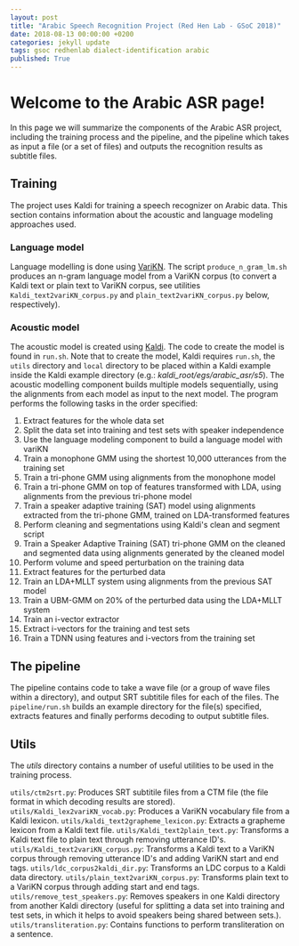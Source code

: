 ```yaml
---
layout: post
title: "Arabic Speech Recognition Project (Red Hen Lab - GSoC 2018)"
date: 2018-08-13 00:00:00 +0200
categories: jekyll update
tags: gsoc redhenlab dialect-identification arabic
published: True
---
```


# Welcome to the Arabic ASR page!

In this page we will summarize the components of the Arabic ASR project, including the training process and the pipeline, and the pipeline which takes as input a file (or a set of files) and outputs the recognition results as subtitle files.

## Training
The project uses Kaldi for training a speech recognizer on Arabic data. This section contains information about the acoustic and language modeling approaches used.

### Language model
Language modelling is done using [VariKN](https://github.com/vsiivola/variKN). The script `produce_n_gram_lm.sh` produces an n-gram language model from a VariKN corpus (to convert a Kaldi text or plain text to VariKN corpus, see utilities `Kaldi_text2variKN_corpus.py` and `plain_text2variKN_corpus.py` below, respectively).

### Acoustic model
The acoustic model is created using [Kaldi](http://kaldi-asr.org/). The code to create the model is found in `run.sh`. Note that to create the model, Kaldi requires `run.sh`, the `utils` directory and `local` directory to be placed within a Kaldi example inside the Kaldi example directory (e.g.: *kaldi_root/egs/arabic_asr/s5*).
The acoustic modelling component builds multiple models sequentially, using the alignments from each model as input to the next model. The program performs the following tasks in the order specified:

1. Extract features for the whole data set
2. Split the data set into training and test sets with speaker independence
3. Use the language modeling component to build a language model with variKN
4. Train a monophone GMM using the shortest 10,000 utterances from the training set
5. Train a tri-phone GMM using alignments from the monophone model
6. Train a tri-phone GMM on top of features transformed with LDA, using alignments from the previous tri-phone model
7. Train a speaker adaptive training (SAT) model using alignments extracted from the tri-phone GMM, trained on LDA-transformed features
8. Perform cleaning and segmentations using Kaldi's clean and segment script
9. Train a Speaker Adaptive Training (SAT) tri-phone GMM on the cleaned and segmented data using alignments generated by the cleaned model
10. Perform volume and speed perturbation on the training data
11. Extract features for the perturbed data
12. Train an LDA+MLLT system using alignments from the previous SAT model
13. Train a UBM-GMM on 20% of the perturbed data using the LDA+MLLT system
14. Train an i-vector extractor
15. Extract i-vectors for the training and test sets
16. Train a TDNN using features and i-vectors from the training set

## The pipeline
The pipeline contains code to take a wave file (or a group of wave files within a directory), and output SRT subtitile files for each of the files. The `pipeline/run.sh` builds an example directory for the file(s) specified, extracts features and finally performs decoding to output subtitle files.

## Utils
The *utils* directory contains a number of useful utilities to be used in the training process.

`utils/ctm2srt.py`: Produces SRT subtitile files from a CTM file (the file format in which decoding results are stored).
`utils/Kaldi_lex2variKN_vocab.py`: Produces a VariKN vocabulary file from a Kaldi lexicon.
`utils/kaldi_text2grapheme_lexicon.py`: Extracts a grapheme lexicon from a Kaldi text file.
`utils/Kaldi_text2plain_text.py`: Transforms a Kaldi text file to plain text through removing utterance ID's.
`utils/Kaldi_text2variKN_corpus.py`: Transforms a Kaldi text to a VariKN corpus through removing utterance ID's and adding VariKN start and end tags.
`utils/ldc_corpus2kaldi_dir.py`: Transforms an LDC corpus to a Kaldi data directory.
`utils/plain_text2variKN_corpus.py`: Transforms plain text to a VariKN corpus through adding start and end tags.
`utils/remove_test_speakers.py`: Removes speakers in one Kaldi directory from another Kaldi directory (useful for splitting a data set into training and test sets, in which it helps to avoid speakers being shared between sets.).
`utils/transliteration.py`: Contains functions to perform transliteration on a sentence.